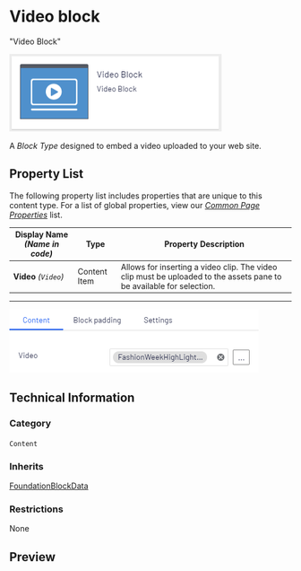 # Video block
"Video Block"

![Video Block](Screenshots/Video%20Block%20-%20icon.png)


A *Block Type* designed to embed a video uploaded to your web site.

## Property List
The following property list includes properties that are unique to this content type. For a list of global properties, view our [*Common Page Properties*](./Common%20Page%20Properties.md) list.

Display Name *(Name in code)* | Type | Property Description
--------------|------|---------------
**Video** *(`Video`)* | Content Item | Allows for inserting a video clip. The video clip must be uploaded to the assets pane to be available for selection. 

** **
![Video Block - Content tab](Screenshots/Video%20Block%20-%20Content%20tab.png)

## Technical Information

### Category
`Content`

### Inherits
[FoundationBlockData](#)

### Restrictions
None

## Preview

